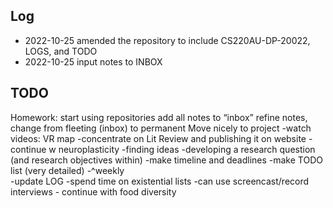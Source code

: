 ## Log

- 2022-10-25 amended the repository to include CS220AU-DP-20022, LOGS, and TODO
- 2022-10-25 input notes to INBOX

## TODO

Homework: start using repositories
add all notes to “inbox”
refine notes, change from fleeting (inbox) to permanent
Move nicely to project
-watch videos: VR map
-concentrate on Lit Review and publishing it on website - continue w neuroplasticity
-finding ideas
-developing a research question (and research objectives within)
-make timeline and deadlines
-make TODO list (very detailed)
-^weekly  
-update LOG
-spend time on existential lists
-can use screencast/record interviews - continue with food diversity
